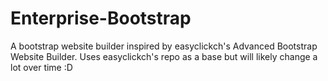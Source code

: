 # Enterprise-Bootstrap
A bootstrap website builder inspired by easyclickch's Advanced Bootstrap Website Builder. Uses easyclickch's repo as a base but will likely change a lot over time :D
